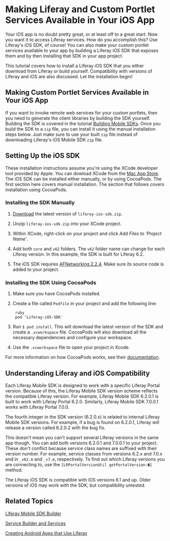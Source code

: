 # Making Liferay and Custom Portlet Services Available in Your iOS App [](id=making-liferay-and-custom-portlet-services-available-in-your-ios-app)

Your iOS app is no doubt pretty great, or at least off to a great start. Now you 
want it to access Liferay services. How do you accomplish this? Use Liferay's 
iOS SDK, of course! You can also make your custom portlet services available to
your app by building a Liferay iOS SDK that exposes them and by then installing
that SDK in your app project. 

This tutorial covers how to install a Liferay iOS SDK that you either download 
from Liferay or build yourself. Compatibility with versions of Liferay and iOS 
are also discussed. Let the installation begin! 

## Making Custom Portlet Services Available in Your iOS App [](id=making-custom-portlet-services-available-in-your-ios-app)

If you want to invoke remote web services for your custom portlets, then you 
need to generate the client libraries by building the SDK yourself. Building the 
SDK is covered in the tutorial
[Building Mobile SDKs](/develop/tutorials/-/knowledge_base/6-2/building-mobile-sdks).
Once you build the SDK to a `zip` file, you can install it using the manual 
installation steps below. Just make sure to use your built `zip` file instead of
downloading Liferay's iOS Mobile SDK `zip` file. 

## Setting Up the iOS SDK [](id=setting-up-the-ios-sdk)

These installation instructions assume you're using the XCode developer tool 
provided by Apple. You can dowload XCode from the [Mac App Store](https://itunes.apple.com/us/app/xcode/id497799835?ls=1&mt=12).
The iOS SDK can be installed either manually, or by using CocoaPods. The first 
section here covers manual installation. The section that follows covers 
installation using CocoaPods. 

### Installing the SDK Manually [](id=installing-the-sdk-manually)

1. [Download](https://www.liferay.com/community/liferay-projects/liferay-mobile-sdk) the latest version of `liferay-ios-sdk.zip`. 

2. Unzip `liferay-ios-sdk.zip` into your XCode project. 

3. Within XCode, right-click on your project and click 
   *Add Files to 'Project Name'*. 
   
4. Add both `core` and `v62` folders. The `v62` folder name can change for each
   Liferay version. In this example, the SDK is built for Liferay 6.2. 
   
5. The iOS SDK requires [AFNetworking 2.2.4](https://github.com/AFNetworking/AFNetworking/releases/tag/2.2.4).
   Make sure its source code is added to your project.

### Installing the SDK Using CocoaPods [](id=installing-the-sdk-using-cocoapods)

1. Make sure you have CocoaPods installed.

2. Create a file called `Podfile` in your project and add the following line:

        ruby
        pod 'Liferay-iOS-SDK'

3. Run `$ pod install`. This will download the latest version of the SDK and 
   create a `.xcworkspace` file. CocoaPods will also download all the necessary 
   dependencies and configure your workspace.

4. Use the `.xcworkspace` file to open your project in Xcode.

For more information on how CocoaPods works, see their [documentation](http://guides.cocoapods.org/using/index.html).

## Understanding Liferay and iOS Compatibility [](id=understanding-liferay-and-ios-compatibility)

Each Liferay Mobile SDK is designed to work with a specific Liferay Portal 
version. Because of this, the Liferay Mobile SDK version scheme reflects the 
compatible Liferay version. For example, Liferay Mobile SDK 6.2.0.1 is built to 
work with Liferay Portal 6.2.0. Similarly, Liferay Mobile SDK 7.0.0.1 works with 
Liferay Portal 7.0.0.

The fourth integer in the SDK version (6.2.0.x) is related to internal Liferay
Mobile SDK versions. For example, if a bug is found on 6.2.0.1, Liferay will
release a version called 6.2.0.2 with the bug fix.

This doesn't mean you can't support several Liferay versions in the same app 
though. You can add both versions 6.2.0.1 and 7.0.0.1 to your project. These 
don't conflict because service class names are suffixed with their version 
number. For example, service classes from versions 6.2.x and 7.0.x end in 
`_v62.m` and `_v7.m`, respectively. To find out which Liferay versions you are 
connecting to, use the `[LRPortalVersionUtil getPortalVersion:�]` method. 

The Liferay iOS SDK is compatible with iOS versions 6.1 and up. Older versions 
of iOS may work with the SDK, but compatibility untested. 

## Related Topics [](id=related-topics)

[Liferay Mobile SDK Builder](/develop/tutorials/-/knowledge_base/6-2/liferay-mobile-sdk-builder)

[Service Builder and Services](/develop/tutorials/-/knowledge_base/6-2/service-builder)

[Creating Android Apps that Use Liferay](/develop/tutorials/-/creating-android-apps-that-use-liferay)

